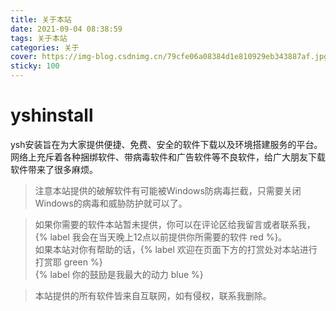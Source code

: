```yaml
---
title: 关于本站
date: 2021-09-04 08:38:59
tags: 关于本站
categories: 关于
cover: https://img-blog.csdnimg.cn/79cfe06a08384d1e810929eb343887af.jpg
sticky: 100
---
```


# yshinstall
ysh安装旨在为大家提供便捷、免费、安全的软件下载以及环境搭建服务的平台。网络上充斥着各种捆绑软件、带病毒软件和广告软件等不良软件，给广大朋友下载软件带来了很多麻烦。

> 注意本站提供的破解软件有可能被Windows防病毒拦截，只需要关闭Windows的病毒和威胁防护就可以了。

> 如果你需要的软件本站暂未提供，你可以在评论区给我留言或者联系我，{% label 我会在当天晚上12点以前提供你所需要的软件 red %}。      
> 如果本站对你有帮助的话，{% label 欢迎在页面下方的打赏处对本站进行打赏耶 green %}    
> {% label 你的鼓励是我最大的动力 blue %}     

> 本站提供的所有软件皆来自互联网，如有侵权，联系我删除。

